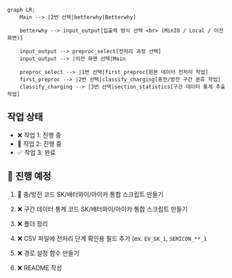 ```mermaid
graph LR;
    Main --> |2번 선택|betterwhy[Betterwhy]
    
    betterwhy --> input_output[입출력 방식 선택 <br> (MinIO / Local / 이전화면)] 

    input_output --> preproc_select[전처리 과정 선택]
    input_output --> |이전 화면 선택|Main

    preproc_select --> |1번 선택|first_preproc[원본 데이터 전처리 작업]
    first_preproc --> |2번 선택|classify_charging[충전/방전 구간 분류 작업]
    classify_charging --> |3번 선택|section_statistics[구간 데이터 통계 추출 작업]

```


## 작업 상태
- ❌ 작업 1: 진행 중
- 🔄 작업 2: 진행 중
- ✅ 작업 3: 완료

## 📝 진행 예정
1. 🔄 충/방전 코드 SK/배터와이/아이카 통합 스크립트 만들기

2. ❌ 구간 데이터 통계 코드 SK/배터와이/아이카 통합 스크립트 만들기

3. ❌ 폴더 정리

4. ❌ CSV 파일에 전처리 단계 확인용 필드 추가 (ex. `EV_SK_1`, `SEMICON_**_1`

5. ❌ 경로 설정 함수 만들기

6. ❌ README 작성 
